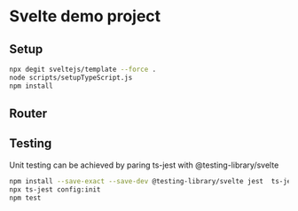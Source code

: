 # Svelte demo project

## Setup

```bash
npx degit sveltejs/template --force .
node scripts/setupTypeScript.js
npm install
```


## Router


## Testing

Unit testing can be achieved by paring ts-jest with @testing-library/svelte

```bash
npm install --save-exact --save-dev @testing-library/svelte jest  ts-jest @types/jest svelte-jester @testing-library/jest-dom
npx ts-jest config:init
npm test
```